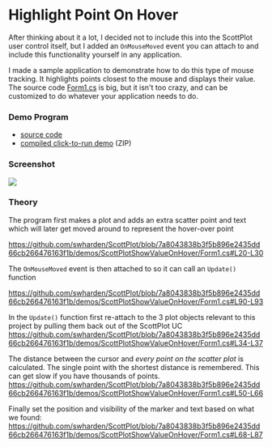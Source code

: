 # Highlight Point On Hover
After thinking about it a lot, I decided not to include this into the ScottPlot user control itself, but I added an `OnMouseMoved` event you can attach to and include this functionality yourself in any application. 

I made a sample application to demonstrate how to do this type of mouse tracking. It highlights points closest to the mouse and displays their value. The source code [Form1.cs](https://github.com/swharden/ScottPlot/blob/master/demos/ScottPlotShowValueOnHover/Form1.cs) is big, but it isn't too crazy, and can be customized to do whatever your application needs to do.

### Demo Program
* [source code](https://github.com/swharden/ScottPlot/tree/master/demos/ScottPlotShowValueOnHover)
* [compiled click-to-run demo](https://github.com/swharden/ScottPlot/tree/master/demos/ScottPlotShowValueOnHover/compiled) (ZIP)

### Screenshot
![](https://raw.githubusercontent.com/swharden/ScottPlot/master/demos/ScottPlotShowValueOnHover/screenshot.png)

### Theory

The program first makes a plot and adds an extra scatter point and text which will later get moved around to represent the hover-over point

https://github.com/swharden/ScottPlot/blob/7a8043838b3f5b896e2435dd66cb266476163f1b/demos/ScottPlotShowValueOnHover/Form1.cs#L20-L30

The `OnMouseMoved` event is then attached to so it can call an `Update()` function

https://github.com/swharden/ScottPlot/blob/7a8043838b3f5b896e2435dd66cb266476163f1b/demos/ScottPlotShowValueOnHover/Form1.cs#L90-L93

In the `Update()` function first re-attach to the 3 plot objects relevant to this project by pulling them back out of the ScottPlot UC
https://github.com/swharden/ScottPlot/blob/7a8043838b3f5b896e2435dd66cb266476163f1b/demos/ScottPlotShowValueOnHover/Form1.cs#L34-L37

The distance between the cursor and _every point on the scatter plot_ is calculated. The single point with the shortest distance is remembered. This can get slow if you have thousands of points.
https://github.com/swharden/ScottPlot/blob/7a8043838b3f5b896e2435dd66cb266476163f1b/demos/ScottPlotShowValueOnHover/Form1.cs#L50-L66

Finally set the position and visibility of the marker and text based on what we found:
https://github.com/swharden/ScottPlot/blob/7a8043838b3f5b896e2435dd66cb266476163f1b/demos/ScottPlotShowValueOnHover/Form1.cs#L68-L87
